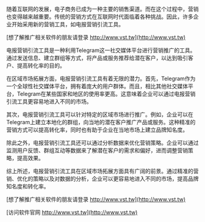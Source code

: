 随着互联网的发展，电子商务已成为一种主要的销售渠道。而在这个过程中，营销也变得越来越重要。传统的营销方式在互联网时代面临着各种挑战。因此，许多企业开始采用新的营销工具，如电报营销引流工具。

[想了解推广相关软件的朋友请登录 http://www.vst.tw](http://www.vst.tw)

电报营销引流工具是一种利用Telegram这一社交媒体平台进行营销推广的工具。通过发送信息、建立群组等方式，将产品或服务推荐给潜在客户，以达到吸引客户、提高转化率的目的。

在区域市场拓展方面，电报营销引流工具有着无限的潜力。首先，Telegram作为一个全球性社交媒体平台，拥有着庞大的用户群体。而且，相比其他社交媒体平台，Telegram在某些国家和地区的使用率更高。这意味着企业可以通过电报营销引流工具更容易地进入不同的市场。

其次，电报营销引流工具可以针对特定的区域市场进行推广。例如，企业可以在Telegram上建立本地化的群组，向当地的潜在客户推广产品或服务。这种精准的营销方式可以提高转化率，同时也有助于企业在当地市场上建立品牌知名度。

除此之外，电报营销引流工具还可以通过分析数据来优化营销策略。企业可以通过监测用户反馈、群组互动等数据来了解潜在客户的需求和偏好，进而调整营销策略，提高效果。

综上所述，电报营销引流工具在区域市场拓展方面具有广阔的前景。通过精准的营销、优化的策略以及对数据的分析，企业可以更容易地进入不同的市场，提高品牌知名度和转化率。

[想了解推广相关软件的朋友请登录 http://www.vst.tw](http://www.vst.tw)


[访问软件官网 http://www.vst.tw](http://www.vst.tw)
